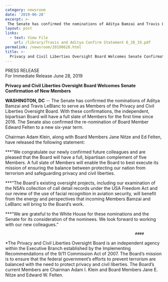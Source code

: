 ```yaml
---
category: newsroom
date: '2019-06-28'
excerpt: >-
 The Senate has confirmed the nominations of Aditya Bamzai and Travis LeBlanc to serve as Members of the Privacy and Civil Liberties Oversight Board.  With these confirmations, the independent, bipartisan Board will have a full slate of Members for the first time since 2016.  The Senate also confirmed the re-nomination of Board Member Edward Felten to a new six-year term.  
layout: post
links:
  - text: View File
    url: /library/Travis and Aditya Confirm Statement 6_28_19.pdf
permalink: /newsroom/20190628.html
title: >-
  Privacy and Civil Liberties Oversight Board Welcomes Senate Confirmation of New Members
---
```

PRESS RELEASE  
For Immediate Release
June 28, 2019

**Privacy and Civil Liberties Oversight Board Welcomes Senate Confirmation of New Members**  
 
**WASHINGTON, DC** -- The Senate has confirmed the nominations of Aditya Bamzai and Travis LeBlanc to serve as Members of the Privacy and Civil Liberties Oversight Board.  With these confirmations, the independent, bipartisan Board will have a full slate of Members for the first time since 2016.  The Senate also confirmed the re-nomination of Board Member Edward Felten to a new six-year term.  
 
Chairman Adam Klein, along with Board Members Jane Nitze and Ed Felten, have released the following statement:  
 
***“We congratulate our newly confirmed future colleagues and are pleased that the Board will have a full, bipartisan complement of five Members.  A full slate of Members will enable the Board to best execute its mission of ensuring the balance between protecting our nation from terrorism and safeguarding privacy and civil liberties.
 
***“The Board's existing oversight projects, including our examination of the NSA’s collection of call detail records under the USA Freedom Act and our review of the use of facial recognition in aviation security, will benefit from the energy and perspectives that incoming Members Bamzai and LeBlanc will bring to the Board’s work.
 
***“We are grateful to the White House for these nominations and the Senate for its consideration of the nominees.  We look forward to working with our new colleagues.”



                                                              #### 


*The Privacy and Civil Liberties Oversight Board is an independent agency within the Executive Branch established by the Implementing Recommendations of the 9/11 Commission Act of 2007.  The Board’s mission is to ensure that the federal government’s efforts to prevent terrorism are balanced with the need to protect privacy and civil liberties.  The Board’s current Members are Chairman Adam I. Klein and Board Members Jane E. Nitze and Edward W. Felten. 
